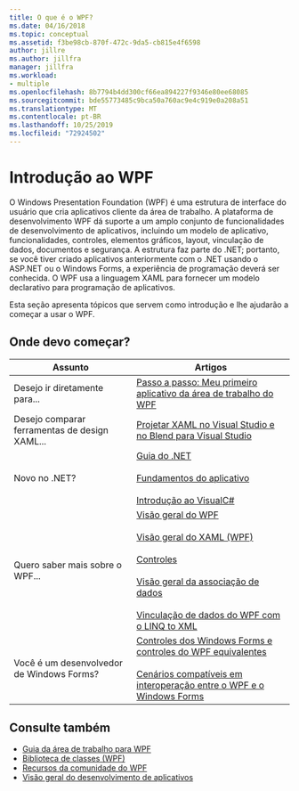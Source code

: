 ```yaml
---
title: O que é o WPF?
ms.date: 04/16/2018
ms.topic: conceptual
ms.assetid: f3be98cb-870f-472c-9da5-cb815e4f6598
author: jillre
ms.author: jillfra
manager: jillfra
ms.workload:
- multiple
ms.openlocfilehash: 8b7794b4dd300cf66ea894227f9346e80ee68085
ms.sourcegitcommit: bde55773485c9bca50a760ac9e4c919e0a208a51
ms.translationtype: MT
ms.contentlocale: pt-BR
ms.lasthandoff: 10/25/2019
ms.locfileid: "72924502"
---
```

# <a name="get-started-with-wpf"></a>Introdução ao WPF

O Windows Presentation Foundation (WPF) é uma estrutura de interface do usuário que cria aplicativos cliente da área de trabalho. A plataforma de desenvolvimento WPF dá suporte a um amplo conjunto de funcionalidades de desenvolvimento de aplicativos, incluindo um modelo de aplicativo, funcionalidades, controles, elementos gráficos, layout, vinculação de dados, documentos e segurança. A estrutura faz parte do .NET; portanto, se você tiver criado aplicativos anteriormente com o .NET usando o ASP.NET ou o Windows Forms, a experiência de programação deverá ser conhecida. O WPF usa a linguagem XAML para fornecer um modelo declarativo para programação de aplicativos.

Esta seção apresenta tópicos que servem como introdução e lhe ajudarão a começar a usar o WPF.

## <a name="where-should-i-start"></a>Onde devo começar?

|Assunto|Artigos|
|-|-|
|Desejo ir diretamente para...|[Passo a passo: Meu primeiro aplicativo da área de trabalho do WPF](/dotnet/framework/wpf/getting-started/walkthrough-my-first-wpf-desktop-application)|
|Desejo comparar ferramentas de design XAML...|[Projetar XAML no Visual Studio e no Blend para Visual Studio](../designers/designing-xaml-in-visual-studio.md)|
|Novo no .NET?|[Guia do .NET](/dotnet/standard/)<br /><br />[Fundamentos do aplicativo](/dotnet/standard/application-essentials)<br /><br />[Introdução ao VisualC#](../ide/quickstart-csharp-console.md)|
|Quero saber mais sobre o WPF...|[Visão geral do WPF](/dotnet/framework/wpf/introduction-to-wpf)<br /><br />[Visão geral do XAML (WPF)](/dotnet/framework/wpf/advanced/xaml-overview-wpf)<br /><br />[Controles](/dotnet/framework/wpf/controls/)<br /><br />[Visão geral da associação de dados](/dotnet/desktop-wpf/data/data-binding-overview)<br /><br />[Vinculação de dados do WPF com o LINQ to XML](/dotnet/framework/wpf/data/wpf-data-binding-with-linq-to-xml-overview)|
|Você é um desenvolvedor de Windows Forms?|[Controles dos Windows Forms e controles do WPF equivalentes](/dotnet/framework/wpf/advanced/windows-forms-controls-and-equivalent-wpf-controls)<br /><br />[Cenários compatíveis em interoperação entre o WPF e o Windows Forms](/dotnet/framework/wpf/advanced/wpf-and-windows-forms-interoperation)|

## <a name="see-also"></a>Consulte também

- [Guia da área de trabalho para WPF](/dotnet/desktop-wpf/overview/index)
- [Biblioteca de classes (WPF)](/dotnet/framework/wpf/class-library-wpf)
- [Recursos da comunidade do WPF](/dotnet/framework/wpf/getting-started/community-feedback)
- [Visão geral do desenvolvimento de aplicativos](/dotnet/framework/wpf/app-development/index)
